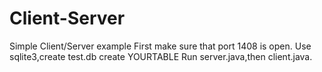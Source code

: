 # Client-Server
Simple Client/Server example
First make sure that port 1408 is open.
Use sqlite3,create test.db create YOURTABLE
Run server.java,then client.java.
